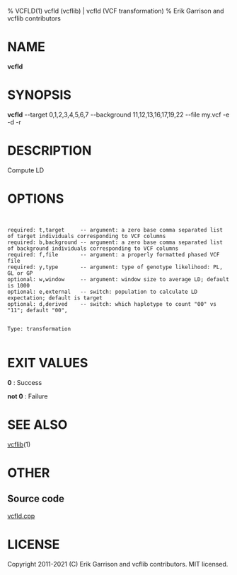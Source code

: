 % VCFLD(1) vcfld (vcflib) | vcfld (VCF transformation)
% Erik Garrison and vcflib contributors

# NAME

**vcfld**

# SYNOPSIS

**vcfld** --target 0,1,2,3,4,5,6,7 --background 11,12,13,16,17,19,22 --file my.vcf -e -d -r

# DESCRIPTION

Compute LD



# OPTIONS

```


required: t,target     -- argument: a zero base comma separated list of target individuals corresponding to VCF columns        
required: b,background -- argument: a zero base comma separated list of background individuals corresponding to VCF columns    
required: f,file       -- argument: a properly formatted phased VCF file                                                       
required: y,type       -- argument: type of genotype likelihood: PL, GL or GP                                                  
optional: w,window     -- argument: window size to average LD; default is 1000                                                 
optional: e,external   -- switch: population to calculate LD expectation; default is target                                    
optional: d,derived    -- switch: which haplotype to count "00" vs "11"; default "00",                                   


Type: transformation


```





# EXIT VALUES

**0**
: Success

**not 0**
: Failure

# SEE ALSO



[vcflib](./vcflib.md)(1)



# OTHER

## Source code

[vcfld.cpp](https://github.com/vcflib/vcflib/blob/master/src/vcfld.cpp)

# LICENSE

Copyright 2011-2021 (C) Erik Garrison and vcflib contributors. MIT licensed.

<!--
  Created with ./scripts/bin2md.rb scripts/bin2md-template.erb
-->
